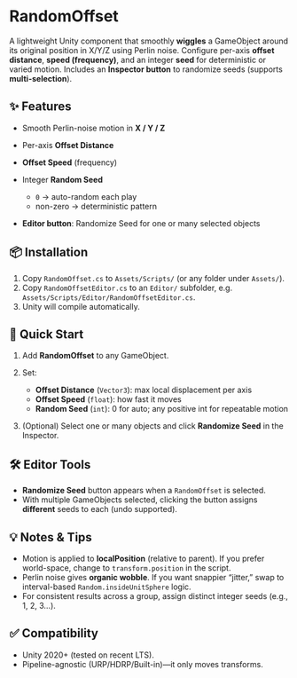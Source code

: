 # RandomOffset

A lightweight Unity component that smoothly **wiggles** a GameObject around its original position in X/Y/Z using Perlin noise. Configure per-axis **offset distance**, **speed (frequency)**, and an integer **seed** for deterministic or varied motion. Includes an **Inspector button** to randomize seeds (supports **multi-selection**).

## ✨ Features

* Smooth Perlin-noise motion in **X / Y / Z**
* Per-axis **Offset Distance**
* **Offset Speed** (frequency)
* Integer **Random Seed**

  * `0` → auto-random each play
  * non-zero → deterministic pattern
* **Editor button**: Randomize Seed for one or many selected objects

## 📦 Installation

1. Copy `RandomOffset.cs` to `Assets/Scripts/` (or any folder under `Assets/`).
2. Copy `RandomOffsetEditor.cs` to an `Editor/` subfolder, e.g. `Assets/Scripts/Editor/RandomOffsetEditor.cs`.
3. Unity will compile automatically.

## 🚀 Quick Start

1. Add **RandomOffset** to any GameObject.
2. Set:

   * **Offset Distance** (`Vector3`): max local displacement per axis
   * **Offset Speed** (`float`): how fast it moves
   * **Random Seed** (`int`): 0 for auto; any positive int for repeatable motion
3. (Optional) Select one or many objects and click **Randomize Seed** in the Inspector.


## 🛠️ Editor Tools

* **Randomize Seed** button appears when a `RandomOffset` is selected.
* With multiple GameObjects selected, clicking the button assigns **different** seeds to each (undo supported).

## 💡 Notes & Tips

* Motion is applied to **localPosition** (relative to parent).
  If you prefer world-space, change to `transform.position` in the script.
* Perlin noise gives **organic wobble**. If you want snappier “jitter,” swap to interval-based `Random.insideUnitSphere` logic.
* For consistent results across a group, assign distinct integer seeds (e.g., 1, 2, 3…).

## ✅ Compatibility

* Unity 2020+ (tested on recent LTS).
* Pipeline-agnostic (URP/HDRP/Built-in)—it only moves transforms.

